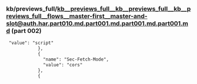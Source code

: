 ### kb/previews_full/kb__previews_full__kb__previews_full__kb__previews_full__flows__master-first__master-and-slot@auth.har.part010.md.part001.md.part001.md.part001.md (part 002)

```md
 "value": "script"
            },
            {
              "name": "Sec-Fetch-Mode",
              "value": "cors"
            },
            {
         
```

```
